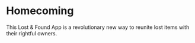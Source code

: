 # Homecoming
This Lost & Found App is a revolutionary new way to reunite lost items with their rightful owners.
